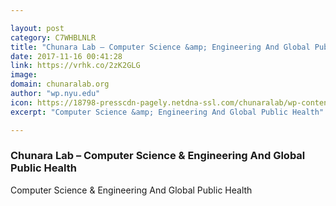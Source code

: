 ```yaml
---

layout: post
category: C7WHBLNLR
title: "Chunara Lab – Computer Science &amp; Engineering And Global Public Health"
date: 2017-11-16 00:41:28
link: https://vrhk.co/2zK2GLG
image: 
domain: chunaralab.org
author: "wp.nyu.edu"
icon: https://18798-presscdn-pagely.netdna-ssl.com/chunaralab/wp-content/themes/genesis/images/favicon.ico
excerpt: "Computer Science &amp; Engineering And Global Public Health"

---
```


### Chunara Lab – Computer Science &amp; Engineering And Global Public Health

Computer Science &amp; Engineering And Global Public Health